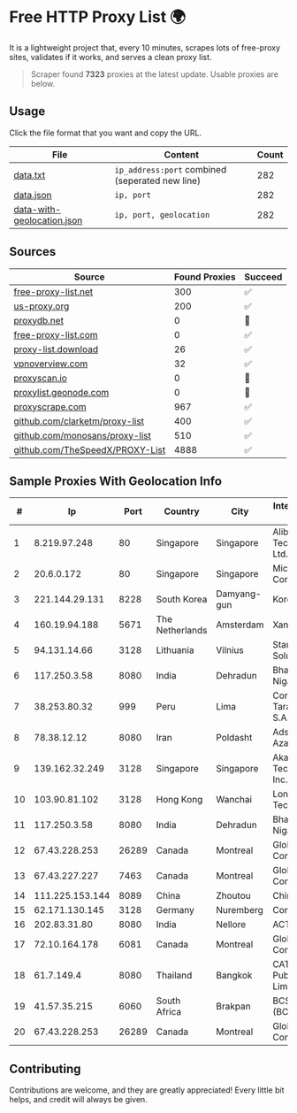 
# Free HTTP Proxy List 🌍

It is a lightweight project that, every 10 minutes, scrapes lots of free-proxy sites, validates if it works, and serves a clean proxy list.


> Scraper found **7323** proxies at the latest update. Usable proxies are below.

## Usage

Click the file format that you want and copy the URL.


|File|Content|Count|
|----|-------|-----|
|[data.txt](https://raw.githubusercontent.com/themiralay/Proxy-List-World/master/data.txt)|`ip_address:port` combined (seperated new line)|282|
|[data.json](https://raw.githubusercontent.com/themiralay/Proxy-List-World/master/data.json)|`ip, port`|282|
|[data-with-geolocation.json](https://raw.githubusercontent.com/themiralay/Proxy-List-World/master/data-with-geolocation.json)|`ip, port, geolocation`|282|

## Sources

|Source|Found Proxies|Succeed|
|------|-------------|-------|
|[free-proxy-list.net](https://free-proxy-list.net)|300|✅|
|[us-proxy.org](https://www.us-proxy.org)|200|✅|
|[proxydb.net](http://proxydb.net)|0|🚫|
|[free-proxy-list.com](https://free-proxy-list.com/?page=&port=&type%5B%5D=http&type%5B%5D=https&up_time=0&search=Search)|0|✅|
|[proxy-list.download](https://www.proxy-list.download/HTTP)|26|✅|
|[vpnoverview.com](https://vpnoverview.com/privacy/anonymous-browsing/free-proxy-servers)|32|✅|
|[proxyscan.io](https://www.proxyscan.io)|0|🚫|
|[proxylist.geonode.com](https://proxylist.geonode.com/api/proxy-list?limit=300&page=1&sort_by=lastChecked&sort_type=desc&protocols=http,https)|0|🚫|
|[proxyscrape.com](https://api.proxyscrape.com/v2/?request=displayproxies&protocol=http&timeout=10000&country=all&ssl=all&anonymity=all)|967|✅|
|[github.com/clarketm/proxy-list](https://raw.githubusercontent.com/clarketm/proxy-list/master/proxy-list-raw.txt)|400|✅|
|[github.com/monosans/proxy-list](https://raw.githubusercontent.com/monosans/proxy-list/main/proxies/http.txt)|510|✅|
|[github.com/TheSpeedX/PROXY-List](https://raw.githubusercontent.com/TheSpeedX/PROXY-List/master/http.txt)|4888|✅|


## Sample Proxies With Geolocation Info

|#|Ip|Port|Country|City|Internet Service Provider|
|-|--|----|-------|----|-------------------------|
|1|8.219.97.248|80|Singapore|Singapore|Alibaba (US) Technology Co., Ltd.|
|2|20.6.0.172|80|Singapore|Singapore|Microsoft Corporation|
|3|221.144.29.131|8228|South Korea|Damyang-gun|Korea Telecom|
|4|160.19.94.188|5671|The Netherlands|Amsterdam|Xantho UAB|
|5|94.131.14.66|3128|Lithuania|Vilnius|Stark Industries Solutions LTD|
|6|117.250.3.58|8080|India|Dehradun|Bharat Sanchar Nigam Ltd|
|7|38.253.80.32|999|Peru|Lima|Corporacion Tarazona Catv S.A.C.|
|8|78.38.12.12|8080|Iran|Poldasht|Adsl Project Azargharbi Data|
|9|139.162.32.249|3128|Singapore|Singapore|Akamai Technologies, Inc.|
|10|103.90.81.102|3128|Hong Kong|Wanchai|Lonlife Technology Co.|
|11|117.250.3.58|8080|India|Dehradun|Bharat Sanchar Nigam Ltd|
|12|67.43.228.253|26289|Canada|Montreal|GloboTech Communications|
|13|67.43.227.227|7463|Canada|Montreal|GloboTech Communications|
|14|111.225.153.144|8089|China|Zhoutou|China Telecom|
|15|62.171.130.145|3128|Germany|Nuremberg|Contabo GmbH|
|16|202.83.31.80|8080|India|Nellore|ACT Fibernet|
|17|72.10.164.178|6081|Canada|Montreal|GloboTech Communications|
|18|61.7.149.4|8080|Thailand|Bangkok|CAT Telecom Public Company Limited|
|19|41.57.35.215|6060|South Africa|Brakpan|BCS Group (BCSNet)|
|20|67.43.228.253|26289|Canada|Montreal|GloboTech Communications|



## Contributing

Contributions are welcome, and they are greatly appreciated! Every
little bit helps, and credit will always be given.

